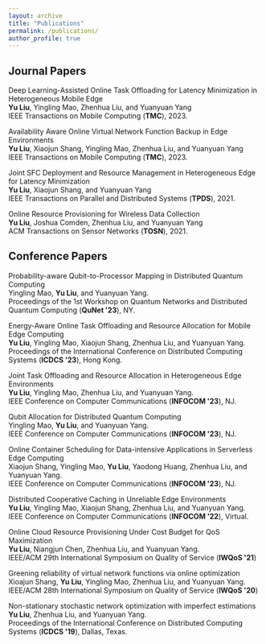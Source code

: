 ```yaml
---
layout: archive
title: "Publications"
permalink: /publications/
author_profile: true
---
```



## Journal Papers
Deep Learning-Assisted Online Task Offloading for Latency Minimization in Heterogeneous Mobile Edge
<br> **Yu Liu**, Yingling Mao, Zhenhua Liu, and Yuanyuan Yang<br>
IEEE Transactions on Mobile Computing (**TMC**), 2023.

Availability Aware Online Virtual Network Function Backup in Edge Environments
<br>**Yu Liu**, Xiaojun Shang, Yingling Mao, Zhenhua Liu, and Yuanyuan Yang<br>
IEEE Transactions on Mobile Computing (**TMC**), 2023.

Joint SFC Deployment and Resource Management in Heterogeneous Edge for Latency Minimization
<br>**Yu Liu**, Xiaojun Shang, and Yuanyuan Yang<br>
IEEE Transactions on Parallel and Distributed Systems (**TPDS**), 2021.

Online Resource Provisioning for Wireless Data Collection
<br>**Yu Liu**, Joshua Comden, Zhenhua Liu, and Yuanyuan Yang<br>
ACM Transactions on Sensor Networks (**TOSN**), 2021.

## Conference Papers
Probability-aware Qubit-to-Processor Mapping in Distributed Quantum Computing
<br> Yingling Mao, **Yu Liu**, and Yuanyuan Yang. <br>
Proceedings of the 1st Workshop on Quantum Networks and Distributed Quantum Computing (**QuNet '23**), NY.

Energy-Aware Online Task Offloading and Resource Allocation for Mobile Edge Computing
<br> **Yu Liu**, Yingling Mao, Xiaojun Shang, Zhenhua Liu, and Yuanyuan Yang.  <br>
Proceedings of the International Conference on Distributed Computing Systems (**ICDCS '23**), Hong Kong.

Joint Task Offloading and Resource Allocation in Heterogeneous Edge Environments
<br> **Yu Liu**, Yingling Mao, Zhenhua Liu, and Yuanyuan Yang.  <br> 
IEEE Conference on Computer Communications (**INFOCOM '23**), NJ.

Qubit Allocation for Distributed Quantum Computing
<br> Yingling Mao, **Yu Liu**, and Yuanyuan Yang.  <br> 
IEEE Conference on Computer Communications (**INFOCOM '23**), NJ.

Online Container Scheduling for Data-intensive Applications in Serverless Edge Computing
<br> Xiaojun Shang, Yingling Mao, **Yu Liu**, Yaodong Huang, Zhenhua Liu, and Yuanyuan Yang.  <br> 
IEEE Conference on Computer Communications (**INFOCOM '23**), NJ.

Distributed Cooperative Caching in Unreliable Edge Environments
<br> **Yu Liu**, Yingling Mao, Xiaojun Shang, Zhenhua Liu, and Yuanyuan Yang.  <br> 
IEEE Conference on Computer Communications (**INFOCOM '22**), Virtual.

Online Cloud Resource Provisioning Under Cost Budget for QoS Maximization
<br> **Yu Liu**, Niangjun Chen, Zhenhua Liu, and Yuanyuan Yang.  <br>
IEEE/ACM 29th International Symposium on Quality of Service (**IWQoS '21**)

Greening reliability of virtual network functions via online optimization
<br> Xioajun Shang, **Yu Liu**, Yingling Mao, Zhenhua Liu, and Yuanyuan Yang.  <br>
IEEE/ACM 28th International Symposium on Quality of Service (**IWQoS '20**)

Non-stationary stochastic network optimization with imperfect estimations
<br> **Yu Liu**, Zhenhua Liu, and Yuanyuan Yang.  <br>
Proceedings of the International Conference on Distributed Computing Systems (**ICDCS '19**), Dallas, Texas.
